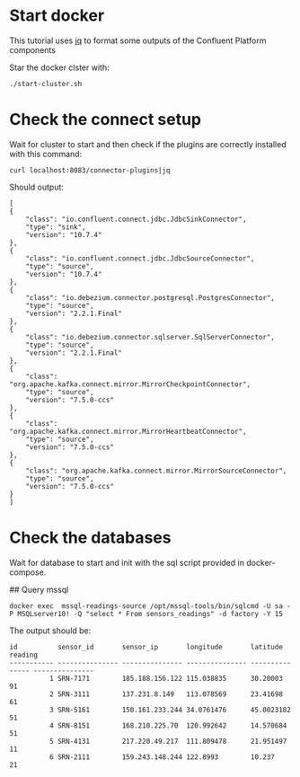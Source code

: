 # Start docker

This tutorial uses [jq](https://jqlang.github.io/jq/) to format some outputs of the Confluent Platform components

Star the docker clster with:

    ./start-cluster.sh

# Check the connect setup

Wait for cluster to start and then check if the plugins are correctly installed with this command:

    curl localhost:8083/connector-plugins|jq

Should output:

    [
    {
        "class": "io.confluent.connect.jdbc.JdbcSinkConnector",
        "type": "sink",
        "version": "10.7.4"
    },
    {
        "class": "io.confluent.connect.jdbc.JdbcSourceConnector",
        "type": "source",
        "version": "10.7.4"
    },
    {
        "class": "io.debezium.connector.postgresql.PostgresConnector",
        "type": "source",
        "version": "2.2.1.Final"
    },
    {
        "class": "io.debezium.connector.sqlserver.SqlServerConnector",
        "type": "source",
        "version": "2.2.1.Final"
    },
    {
        "class": "org.apache.kafka.connect.mirror.MirrorCheckpointConnector",
        "type": "source",
        "version": "7.5.0-ccs"
    },
    {
        "class": "org.apache.kafka.connect.mirror.MirrorHeartbeatConnector",
        "type": "source",
        "version": "7.5.0-ccs"
    },
    {
        "class": "org.apache.kafka.connect.mirror.MirrorSourceConnector",
        "type": "source",
        "version": "7.5.0-ccs"
    }
    ]


# Check the databases

Wait for database to start and init with the sql script provided in docker-compose.

## Query mssql

```docker exec  mssql-readings-source /opt/mssql-tools/bin/sqlcmd -U sa -P MSQLserver10! -Q "select * From sensors_readings" -d factory -Y 15```

The output should be:

```
id          sensor_id       sensor_ip       longitude       latitude        reading
----------- --------------- --------------- --------------- --------------- ---------------
          1 SRN-7171        185.188.156.122 115.038835      30.20003        91
          2 SRN-3111        137.231.8.149   113.078569      23.41698        61
          3 SRN-5161        150.161.233.244 34.0761476      45.0023182      51
          4 SRN-8151        168.210.225.70  120.992642      14.570684       51
          5 SRN-4131        217.220.49.217  111.809478      21.951497       11
          6 SRN-2111        159.243.148.244 122.8993        10.237          21             
```
